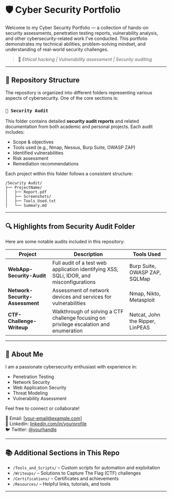 
# 🛡️ Cyber Security Portfolio

Welcome to my Cyber Security Portfolio — a collection of hands-on security assessments, penetration testing reports, vulnerability analysis, and other cybersecurity-related work I've conducted. This portfolio demonstrates my technical abilities, problem-solving mindset, and understanding of real-world security challenges.

> 🔐 *Ethical hacking | Vulnerability assessment | Security auditing*

---

## 📁 Repository Structure

The repository is organized into different folders representing various aspects of cybersecurity. One of the core sections is:

### `📁 Security Audit`
This folder contains detailed **security audit reports** and related documentation from both academic and personal projects. Each audit includes:

- Scope & objectives
- Tools used (e.g., Nmap, Nessus, Burp Suite, OWASP ZAP)
- Identified vulnerabilities
- Risk assessment
- Remediation recommendations

Each project within this folder follows a consistent structure:
```
/Security Audit/
├── ProjectName/
│   ├── Report.pdf
│   ├── Screenshots/
│   ├── Tools_Used.txt
│   └── Summary.md
```

---

## 🔍 Highlights from Security Audit Folder

Here are some notable audits included in this repository:

| Project | Description | Tools Used |
|--------|-------------|------------|
| **WebApp-Security-Audit** | Full audit of a test web application identifying XSS, SQLi, IDOR, and misconfigurations | Burp Suite, OWASP ZAP, SQLMap |
| **Network-Security-Assessment** | Assessment of network devices and services for vulnerabilities | Nmap, Nikto, Metasploit |
| **CTF-Challenge-Writeup** | Walkthrough of solving a CTF challenge focusing on privilege escalation and enumeration | Netcat, John the Ripper, LinPEAS |

---

## 💼 About Me

I am a passionate cybersecurity enthusiast with experience in:
- Penetration Testing
- Network Security
- Web Application Security
- Threat Modeling
- Vulnerability Assessment

Feel free to connect or collaborate!

📧 Email: [your-email@example.com]  
🔗 LinkedIn: [linkedin.com/in/yourprofile](https://linkedin.com/in/yourprofile)  
🐦 Twitter: [@yourhandle](https://twitter.com/yourhandle)

---

## 📚 Additional Sections in This Repo

- `/Tools_and_Scripts/` – Custom scripts for automation and exploitation
- `/Writeups/` – Solutions to Capture The Flag (CTF) challenges
- `/Certifications/` – Certificates and achievements
- `/Resources/` – Helpful links, tutorials, and tools

---
